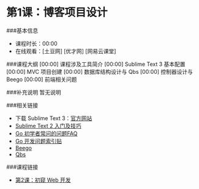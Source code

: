 第1课：博客项目设计
==========================

###基本信息
- 课程时长：00:00
- 在线观看：[土豆网] [优才网] [网易云课堂]

###课程大纲
	[00:00] 课程涉及工具简介
	[00:00] Sublime Text 3 基本配置
	[00:00] MVC 项目创建
	[00:00] 数据库结构设计与 Qbs
	[00:00] 控制器设计与 Beego
	[00:00] 前端相关问题
	
###补充说明
暂无说明

###相关链接
- 下载 Sublime Text 3：[官方网站](http://www.sublimetext.com/3)
- [Sublime Text 2 入门及技巧](http://lucifr.com/2011/08/31/sublime-text-2-tricks-and-tips/)
- [Go 初学者常问的问题FAQ](http://bbs.studygolang.com/thread-67-1-1.html)
- [Go 开发问题索引贴](http://bbs.mygolang.com/thread-458-1-1.html)
- [Beego](https://github.com/astaxie/beego)
- [Qbs](https://github.com/coocood/qbs)

###课程链接
- [第2课：初窥 Web 开发](../lecture2/lecture2.md)